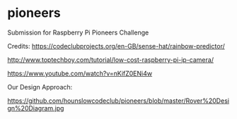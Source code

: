 # pioneers
Submission for Raspberry Pi Pioneers Challenge

Credits:
https://codeclubprojects.org/en-GB/sense-hat/rainbow-predictor/

http://www.toptechboy.com/tutorial/low-cost-raspberry-pi-ip-camera/

https://www.youtube.com/watch?v=nKifZ0ENi4w

Our Design Approach:

https://github.com/hounslowcodeclub/pioneers/blob/master/Rover%20Design%20Diagram.jpg
